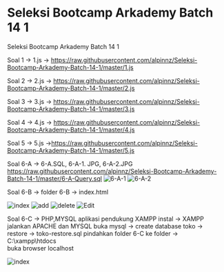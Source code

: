 # Seleksi Bootcamp Arkademy Batch 14 1
 Seleksi Bootcamp Arkademy Batch 14 1

Soal 1 -> 1.js
-> https://raw.githubusercontent.com/alpinnz/Seleksi-Bootcamp-Arkademy-Batch-14-1/master/1.js

Soal 2 -> 2.js
-> https://raw.githubusercontent.com/alpinnz/Seleksi-Bootcamp-Arkademy-Batch-14-1/master/2.js

Soal 3 -> 3.js
-> https://raw.githubusercontent.com/alpinnz/Seleksi-Bootcamp-Arkademy-Batch-14-1/master/3.js

Soal 4 -> 4.js
-> https://raw.githubusercontent.com/alpinnz/Seleksi-Bootcamp-Arkademy-Batch-14-1/master/4.js

Soal 5 -> 5.js
->https://raw.githubusercontent.com/alpinnz/Seleksi-Bootcamp-Arkademy-Batch-14-1/master/5.js

Soal 6-A -> 6-A.SQL, 6-A-1. JPG, 6-A-2.JPG
https://raw.githubusercontent.com/alpinnz/Seleksi-Bootcamp-Arkademy-Batch-14-1/master/6-A-Query.sql
![6-A-1](https://user-images.githubusercontent.com/51067047/71543878-e6b4a900-29aa-11ea-8586-b345f152bb06.JPG)
![6-A-2](https://user-images.githubusercontent.com/51067047/71543879-e6b4a900-29aa-11ea-8819-4350bf7bc811.JPG)


Soal 6-B -> folder 6-B -> index.html

![index](https://user-images.githubusercontent.com/51067047/71543921-588cf280-29ab-11ea-8fa1-0d58995c65e2.JPG)
![add](https://user-images.githubusercontent.com/51067047/71543922-588cf280-29ab-11ea-8c3d-5a63310c1fb2.JPG)
![delete](https://user-images.githubusercontent.com/51067047/71543923-588cf280-29ab-11ea-923d-beced74c9a75.JPG)
![Edit](https://user-images.githubusercontent.com/51067047/71543924-59258900-29ab-11ea-8a22-db5c02dc1370.JPG)

Soal 6-C -> PHP,MYSQL aplikasi pendukung XAMPP
instal -> XAMPP
jalankan APACHE dan MYSQL
buka mysql -> create database toko -> restore -> toko-restore.sql
pindahkan folder 6-C ke folder -> C:\xampp\htdocs\
buka browser localhost

![index](https://user-images.githubusercontent.com/51067047/71544002-36e03b00-29ac-11ea-8945-ba1ea7ad7635.JPG)

